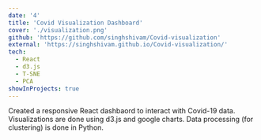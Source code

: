 ```yaml
---
date: '4'
title: 'Covid Visualization Dashboard'
cover: './visualization.png'
github: 'https://github.com/singhshivam/Covid-visualization'
external: 'https://singhshivam.github.io/Covid-visualization/'
tech:
  - React
  - d3.js
  - T-SNE
  - PCA
showInProjects: true
---
```


Created a responsive React dashbaord to interact with Covid-19 data. Visualizations are done using d3.js and google charts. Data processing (for clustering) is done in Python.
